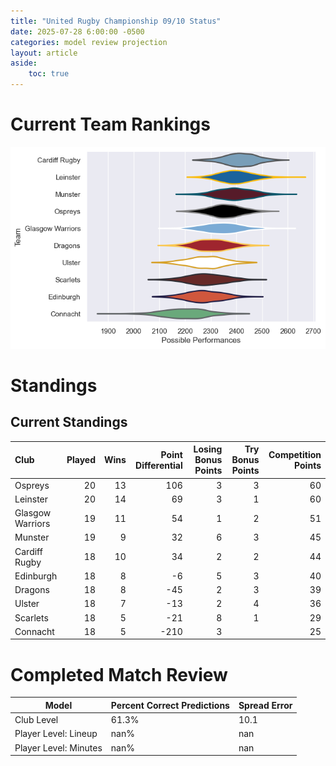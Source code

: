 ```yaml
---  
title: "United Rugby Championship 09/10 Status"  
date: 2025-07-28 6:00:00 -0500  
categories: model review projection  
layout: article  
aside:  
    toc: true  
---
```

# Current Team Rankings


![Club Rankings](plots/rankings_United_Rugby_Championship_0910.png)
# Standings

## Current Standings


| Club             |   Played |   Wins |   Point Differential |   Losing Bonus Points |   Try Bonus Points |   Competition Points |
|:-----------------|---------:|-------:|---------------------:|----------------------:|-------------------:|---------------------:|
| Ospreys          |       20 |     13 |                  106 |                     3 |                  3 |                   60 |
| Leinster         |       20 |     14 |                   69 |                     3 |                  1 |                   60 |
| Glasgow Warriors |       19 |     11 |                   54 |                     1 |                  2 |                   51 |
| Munster          |       19 |      9 |                   32 |                     6 |                  3 |                   45 |
| Cardiff Rugby    |       18 |     10 |                   34 |                     2 |                  2 |                   44 |
| Edinburgh        |       18 |      8 |                   -6 |                     5 |                  3 |                   40 |
| Dragons          |       18 |      8 |                  -45 |                     2 |                  3 |                   39 |
| Ulster           |       18 |      7 |                  -13 |                     2 |                  4 |                   36 |
| Scarlets         |       18 |      5 |                  -21 |                     8 |                  1 |                   29 |
| Connacht         |       18 |      5 |                 -210 |                     3 |                    |                   25 |



# Completed Match Review


| Model | Percent Correct Predictions | Spread Error |
| ------ | ------ | ------ |
| Club Level | 61.3% | 10.1 |
| Player Level: Lineup | nan% | nan |
| Player Level: Minutes | nan% | nan |

